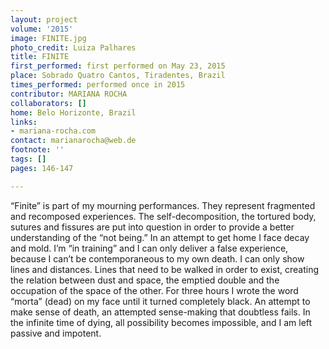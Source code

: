 ```yaml
---
layout: project
volume: '2015'
image: FINITE.jpg
photo_credit: Luiza Palhares
title: FINITE
first_performed: first performed on May 23, 2015
place: Sobrado Quatro Cantos, Tiradentes, Brazil
times_performed: performed once in 2015
contributor: MARIANA ROCHA
collaborators: []
home: Belo Horizonte, Brazil
links:
- mariana-rocha.com
contact: marianarocha@web.de
footnote: ''
tags: []
pages: 146-147

---
```


“Finite” is part of my mourning performances. They represent fragmented and recomposed experiences. The self-decomposition, the tortured body, sutures and fissures are put into question in order to provide a better understanding of the “not being.” In an attempt to get home I face decay and mold. I’m “in training” and I can only deliver a false experience, because I can’t be contemporaneous to my own death. I can only show lines and distances. Lines that need to be walked in order to exist, creating the relation between dust and space, the emptied double and the occupation of the space of the other. For three hours I wrote the word “morta” (dead) on my face until it turned completely black. An attempt to make sense of death, an attempted sense-making that doubtless fails. In the infinite time of dying, all possibility becomes impossible, and I am left passive and impotent.
